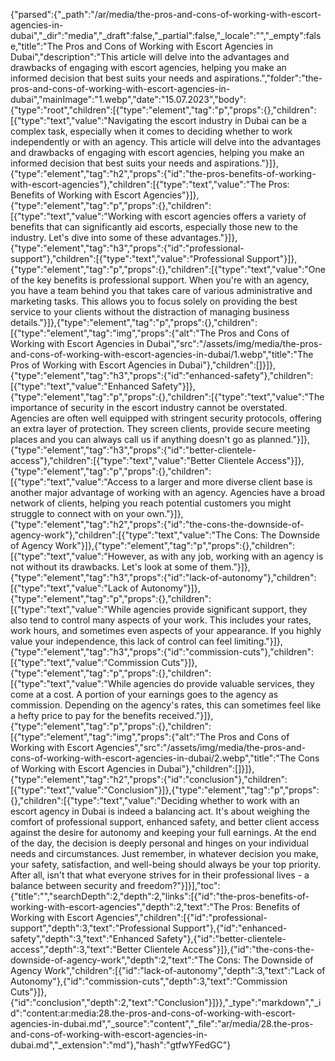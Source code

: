 {"parsed":{"_path":"/ar/media/the-pros-and-cons-of-working-with-escort-agencies-in-dubai","_dir":"media","_draft":false,"_partial":false,"_locale":"","_empty":false,"title":"The Pros and Cons of Working with Escort Agencies in Dubai","description":"This article will delve into the advantages and drawbacks of engaging with escort agencies, helping you make an informed decision that best suits your needs and aspirations.","folder":"the-pros-and-cons-of-working-with-escort-agencies-in-dubai","mainImage":"1.webp","date":"15.07.2023","body":{"type":"root","children":[{"type":"element","tag":"p","props":{},"children":[{"type":"text","value":"Navigating the escort industry in Dubai can be a complex task, especially when it comes to deciding whether to work independently or with an agency. This article will delve into the advantages and drawbacks of engaging with escort agencies, helping you make an informed decision that best suits your needs and aspirations."}]},{"type":"element","tag":"h2","props":{"id":"the-pros-benefits-of-working-with-escort-agencies"},"children":[{"type":"text","value":"The Pros: Benefits of Working with Escort Agencies"}]},{"type":"element","tag":"p","props":{},"children":[{"type":"text","value":"Working with escort agencies offers a variety of benefits that can significantly aid escorts, especially those new to the industry. Let's dive into some of these advantages."}]},{"type":"element","tag":"h3","props":{"id":"professional-support"},"children":[{"type":"text","value":"Professional Support"}]},{"type":"element","tag":"p","props":{},"children":[{"type":"text","value":"One of the key benefits is professional support. When you're with an agency, you have a team behind you that takes care of various administrative and marketing tasks. This allows you to focus solely on providing the best service to your clients without the distraction of managing business details."}]},{"type":"element","tag":"p","props":{},"children":[{"type":"element","tag":"img","props":{"alt":"The Pros and Cons of Working with Escort Agencies in Dubai","src":"/assets/img/media/the-pros-and-cons-of-working-with-escort-agencies-in-dubai/1.webp","title":"The Pros of Working with Escort Agencies in Dubai"},"children":[]}]},{"type":"element","tag":"h3","props":{"id":"enhanced-safety"},"children":[{"type":"text","value":"Enhanced Safety"}]},{"type":"element","tag":"p","props":{},"children":[{"type":"text","value":"The importance of security in the escort industry cannot be overstated. Agencies are often well equipped with stringent security protocols, offering an extra layer of protection. They screen clients, provide secure meeting places and you can always call us if anything doesn't go as planned."}]},{"type":"element","tag":"h3","props":{"id":"better-clientele-access"},"children":[{"type":"text","value":"Better Clientele Access"}]},{"type":"element","tag":"p","props":{},"children":[{"type":"text","value":"Access to a larger and more diverse client base is another major advantage of working with an agency. Agencies have a broad network of clients, helping you reach potential customers you might struggle to connect with on your own."}]},{"type":"element","tag":"h2","props":{"id":"the-cons-the-downside-of-agency-work"},"children":[{"type":"text","value":"The Cons: The Downside of Agency Work"}]},{"type":"element","tag":"p","props":{},"children":[{"type":"text","value":"However, as with any job, working with an agency is not without its drawbacks. Let's look at some of them."}]},{"type":"element","tag":"h3","props":{"id":"lack-of-autonomy"},"children":[{"type":"text","value":"Lack of Autonomy"}]},{"type":"element","tag":"p","props":{},"children":[{"type":"text","value":"While agencies provide significant support, they also tend to control many aspects of your work. This includes your rates, work hours, and sometimes even aspects of your appearance. If you highly value your independence, this lack of control can feel limiting."}]},{"type":"element","tag":"h3","props":{"id":"commission-cuts"},"children":[{"type":"text","value":"Commission Cuts"}]},{"type":"element","tag":"p","props":{},"children":[{"type":"text","value":"While agencies do provide valuable services, they come at a cost. A portion of your earnings goes to the agency as commission. Depending on the agency's rates, this can sometimes feel like a hefty price to pay for the benefits received."}]},{"type":"element","tag":"p","props":{},"children":[{"type":"element","tag":"img","props":{"alt":"The Pros and Cons of Working with Escort Agencies","src":"/assets/img/media/the-pros-and-cons-of-working-with-escort-agencies-in-dubai/2.webp","title":"The Cons of Working with Escort Agencies in Dubai"},"children":[]}]},{"type":"element","tag":"h2","props":{"id":"conclusion"},"children":[{"type":"text","value":"Conclusion"}]},{"type":"element","tag":"p","props":{},"children":[{"type":"text","value":"Deciding whether to work with an escort agency in Dubai is indeed a balancing act. It's about weighing the comfort of professional support, enhanced safety, and better client access against the desire for autonomy and keeping your full earnings. At the end of the day, the decision is deeply personal and hinges on your individual needs and circumstances. Just remember, in whatever decision you make, your safety, satisfaction, and well-being should always be your top priority. After all, isn't that what everyone strives for in their professional lives - a balance between security and freedom?"}]}],"toc":{"title":"","searchDepth":2,"depth":2,"links":[{"id":"the-pros-benefits-of-working-with-escort-agencies","depth":2,"text":"The Pros: Benefits of Working with Escort Agencies","children":[{"id":"professional-support","depth":3,"text":"Professional Support"},{"id":"enhanced-safety","depth":3,"text":"Enhanced Safety"},{"id":"better-clientele-access","depth":3,"text":"Better Clientele Access"}]},{"id":"the-cons-the-downside-of-agency-work","depth":2,"text":"The Cons: The Downside of Agency Work","children":[{"id":"lack-of-autonomy","depth":3,"text":"Lack of Autonomy"},{"id":"commission-cuts","depth":3,"text":"Commission Cuts"}]},{"id":"conclusion","depth":2,"text":"Conclusion"}]}},"_type":"markdown","_id":"content:ar:media:28.the-pros-and-cons-of-working-with-escort-agencies-in-dubai.md","_source":"content","_file":"ar/media/28.the-pros-and-cons-of-working-with-escort-agencies-in-dubai.md","_extension":"md"},"hash":"gtfwYFedGC"}